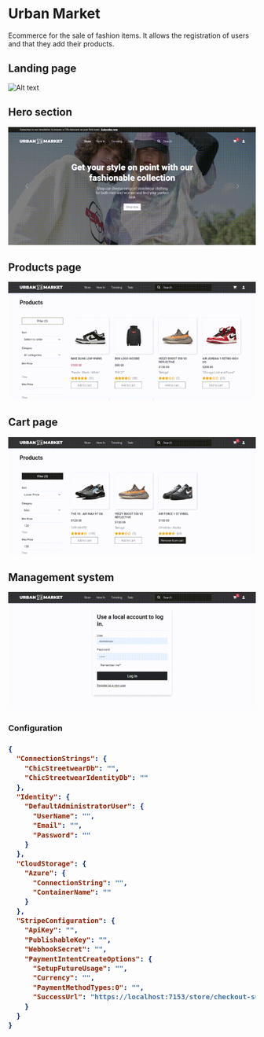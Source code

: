 <h1>Urban Market</h1>
<p>Ecommerce for the sale of fashion items. It allows the registration of users and that they add their products.</p>

<h2>Landing page</h2>

![Alt text](https://github.com/oscargongora/urbanmarket/blob/main/captures/landing_page.gif)

<h2>Hero section</h2>

![Alt text](https://github.com/oscargongora/urbanmarket/blob/main/captures/hero_section.gif)

<h2>Products page</h2>

![Alt text](https://github.com/oscargongora/urbanmarket/blob/main/captures/products_page.gif)

<h2>Cart page</h2>

![Alt text](https://github.com/oscargongora/urbanmarket/blob/main/captures/cart_page.gif)

<h2>Management system</h2>

![Alt text](https://github.com/oscargongora/urbanmarket/blob/main/captures/manage_products.gif)

<h3>Configuration<h3>

```json
{
  "ConnectionStrings": {
    "ChicStreetwearDb": "",
    "ChicStreetwearIdentityDb": ""
  },
  "Identity": {
    "DefaultAdministratorUser": {
      "UserName": "",
      "Email": "",
      "Password": ""
    }
  },
  "CloudStorage": {
    "Azure": {
      "ConnectionString": "",
      "ContainerName": ""
    }
  },
  "StripeConfiguration": {
    "ApiKey": "",
    "PublishableKey": "",
    "WebhookSecret": "",
    "PaymentIntentCreateOptions": {
      "SetupFutureUsage": "",
      "Currency": "",
      "PaymentMethodTypes:0": "",
      "SuccessUrl": "https://localhost:7153/store/checkout-success" //required
    }
  }
}
```

